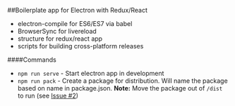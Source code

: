 ##Boilerplate app for Electron with Redux/React

- electron-compile for ES6/ES7 via babel
- BrowserSync for livereload
- structure for redux/react app
- scripts for building cross-platform releases

####Commands
- `npm run serve` - Start electron app in development
- `npm run pack` - Create a package for distribution. Will name the package based on name in package.json. **Note:** Move the package out of `/dist` to run (see [Issue #2](https://github.com/jschr/electron-react-redux-boilerplate/issues/2))
